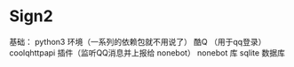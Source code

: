 # Sign2
基础：
    python3 环境（一系列的依赖包就不用说了）
    酷Q （用于qq登录）
    coolqhttpapi 插件（监听QQ消息并上报给 nonebot）
    nonebot 库
    sqlite 数据库

